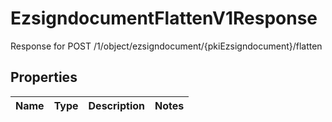 

# EzsigndocumentFlattenV1Response

Response for POST /1/object/ezsigndocument/{pkiEzsigndocument}/flatten

## Properties

| Name | Type | Description | Notes |
|------------ | ------------- | ------------- | -------------|



